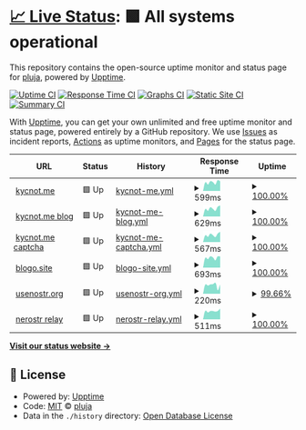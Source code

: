 # [📈 Live Status](https://pluja.github.io/tenpo-open): <!--live status--> **🟩 All systems operational**

This repository contains the open-source uptime monitor and status page for [pluja](https://pluja.github.io/tenpo-open), powered by [Upptime](https://github.com/upptime/upptime).

[![Uptime CI](https://github.com/pluja/tenpo-open/workflows/Uptime%20CI/badge.svg)](https://github.com/pluja/tenpo-open/actions?query=workflow%3A%22Uptime+CI%22)
[![Response Time CI](https://github.com/pluja/tenpo-open/workflows/Response%20Time%20CI/badge.svg)](https://github.com/pluja/tenpo-open/actions?query=workflow%3A%22Response+Time+CI%22)
[![Graphs CI](https://github.com/pluja/tenpo-open/workflows/Graphs%20CI/badge.svg)](https://github.com/pluja/tenpo-open/actions?query=workflow%3A%22Graphs+CI%22)
[![Static Site CI](https://github.com/pluja/tenpo-open/workflows/Static%20Site%20CI/badge.svg)](https://github.com/pluja/tenpo-open/actions?query=workflow%3A%22Static+Site+CI%22)
[![Summary CI](https://github.com/pluja/tenpo-open/workflows/Summary%20CI/badge.svg)](https://github.com/pluja/tenpo-open/actions?query=workflow%3A%22Summary+CI%22)

With [Upptime](https://upptime.js.org), you can get your own unlimited and free uptime monitor and status page, powered entirely by a GitHub repository. We use [Issues](https://github.com/pluja/tenpo-open/issues) as incident reports, [Actions](https://github.com/pluja/tenpo-open/actions) as uptime monitors, and [Pages](https://pluja.github.io/tenpo-open) for the status page.

<!--start: status pages-->
<!-- This summary is generated by Upptime (https://github.com/upptime/upptime) -->
<!-- Do not edit this manually, your changes will be overwritten -->
<!-- prettier-ignore -->
| URL | Status | History | Response Time | Uptime |
| --- | ------ | ------- | ------------- | ------ |
| <img alt="" src="https://icons.duckduckgo.com/ip3/kycnot.me.ico" height="13"> [kycnot.me](https://kycnot.me) | 🟩 Up | [kycnot-me.yml](https://github.com/pluja/tenpo-open/commits/HEAD/history/kycnot-me.yml) | <details><summary><img alt="Response time graph" src="./graphs/kycnot-me/response-time-week.png" height="20"> 599ms</summary><br><a href="https://pluja.github.io/tenpo-open/history/kycnot-me"><img alt="Response time 683" src="https://img.shields.io/endpoint?url=https%3A%2F%2Fraw.githubusercontent.com%2Fpluja%2Ftenpo-open%2FHEAD%2Fapi%2Fkycnot-me%2Fresponse-time.json"></a><br><a href="https://pluja.github.io/tenpo-open/history/kycnot-me"><img alt="24-hour response time 674" src="https://img.shields.io/endpoint?url=https%3A%2F%2Fraw.githubusercontent.com%2Fpluja%2Ftenpo-open%2FHEAD%2Fapi%2Fkycnot-me%2Fresponse-time-day.json"></a><br><a href="https://pluja.github.io/tenpo-open/history/kycnot-me"><img alt="7-day response time 599" src="https://img.shields.io/endpoint?url=https%3A%2F%2Fraw.githubusercontent.com%2Fpluja%2Ftenpo-open%2FHEAD%2Fapi%2Fkycnot-me%2Fresponse-time-week.json"></a><br><a href="https://pluja.github.io/tenpo-open/history/kycnot-me"><img alt="30-day response time 633" src="https://img.shields.io/endpoint?url=https%3A%2F%2Fraw.githubusercontent.com%2Fpluja%2Ftenpo-open%2FHEAD%2Fapi%2Fkycnot-me%2Fresponse-time-month.json"></a><br><a href="https://pluja.github.io/tenpo-open/history/kycnot-me"><img alt="1-year response time 683" src="https://img.shields.io/endpoint?url=https%3A%2F%2Fraw.githubusercontent.com%2Fpluja%2Ftenpo-open%2FHEAD%2Fapi%2Fkycnot-me%2Fresponse-time-year.json"></a></details> | <details><summary><a href="https://pluja.github.io/tenpo-open/history/kycnot-me">100.00%</a></summary><a href="https://pluja.github.io/tenpo-open/history/kycnot-me"><img alt="All-time uptime 99.96%" src="https://img.shields.io/endpoint?url=https%3A%2F%2Fraw.githubusercontent.com%2Fpluja%2Ftenpo-open%2FHEAD%2Fapi%2Fkycnot-me%2Fuptime.json"></a><br><a href="https://pluja.github.io/tenpo-open/history/kycnot-me"><img alt="24-hour uptime 100.00%" src="https://img.shields.io/endpoint?url=https%3A%2F%2Fraw.githubusercontent.com%2Fpluja%2Ftenpo-open%2FHEAD%2Fapi%2Fkycnot-me%2Fuptime-day.json"></a><br><a href="https://pluja.github.io/tenpo-open/history/kycnot-me"><img alt="7-day uptime 100.00%" src="https://img.shields.io/endpoint?url=https%3A%2F%2Fraw.githubusercontent.com%2Fpluja%2Ftenpo-open%2FHEAD%2Fapi%2Fkycnot-me%2Fuptime-week.json"></a><br><a href="https://pluja.github.io/tenpo-open/history/kycnot-me"><img alt="30-day uptime 99.95%" src="https://img.shields.io/endpoint?url=https%3A%2F%2Fraw.githubusercontent.com%2Fpluja%2Ftenpo-open%2FHEAD%2Fapi%2Fkycnot-me%2Fuptime-month.json"></a><br><a href="https://pluja.github.io/tenpo-open/history/kycnot-me"><img alt="1-year uptime 99.96%" src="https://img.shields.io/endpoint?url=https%3A%2F%2Fraw.githubusercontent.com%2Fpluja%2Ftenpo-open%2FHEAD%2Fapi%2Fkycnot-me%2Fuptime-year.json"></a></details>
| <img alt="" src="https://icons.duckduckgo.com/ip3/blog.kycnot.me.ico" height="13"> [kycnot.me blog](https://blog.kycnot.me) | 🟩 Up | [kycnot-me-blog.yml](https://github.com/pluja/tenpo-open/commits/HEAD/history/kycnot-me-blog.yml) | <details><summary><img alt="Response time graph" src="./graphs/kycnot-me-blog/response-time-week.png" height="20"> 629ms</summary><br><a href="https://pluja.github.io/tenpo-open/history/kycnot-me-blog"><img alt="Response time 564" src="https://img.shields.io/endpoint?url=https%3A%2F%2Fraw.githubusercontent.com%2Fpluja%2Ftenpo-open%2FHEAD%2Fapi%2Fkycnot-me-blog%2Fresponse-time.json"></a><br><a href="https://pluja.github.io/tenpo-open/history/kycnot-me-blog"><img alt="24-hour response time 870" src="https://img.shields.io/endpoint?url=https%3A%2F%2Fraw.githubusercontent.com%2Fpluja%2Ftenpo-open%2FHEAD%2Fapi%2Fkycnot-me-blog%2Fresponse-time-day.json"></a><br><a href="https://pluja.github.io/tenpo-open/history/kycnot-me-blog"><img alt="7-day response time 629" src="https://img.shields.io/endpoint?url=https%3A%2F%2Fraw.githubusercontent.com%2Fpluja%2Ftenpo-open%2FHEAD%2Fapi%2Fkycnot-me-blog%2Fresponse-time-week.json"></a><br><a href="https://pluja.github.io/tenpo-open/history/kycnot-me-blog"><img alt="30-day response time 626" src="https://img.shields.io/endpoint?url=https%3A%2F%2Fraw.githubusercontent.com%2Fpluja%2Ftenpo-open%2FHEAD%2Fapi%2Fkycnot-me-blog%2Fresponse-time-month.json"></a><br><a href="https://pluja.github.io/tenpo-open/history/kycnot-me-blog"><img alt="1-year response time 564" src="https://img.shields.io/endpoint?url=https%3A%2F%2Fraw.githubusercontent.com%2Fpluja%2Ftenpo-open%2FHEAD%2Fapi%2Fkycnot-me-blog%2Fresponse-time-year.json"></a></details> | <details><summary><a href="https://pluja.github.io/tenpo-open/history/kycnot-me-blog">100.00%</a></summary><a href="https://pluja.github.io/tenpo-open/history/kycnot-me-blog"><img alt="All-time uptime 99.97%" src="https://img.shields.io/endpoint?url=https%3A%2F%2Fraw.githubusercontent.com%2Fpluja%2Ftenpo-open%2FHEAD%2Fapi%2Fkycnot-me-blog%2Fuptime.json"></a><br><a href="https://pluja.github.io/tenpo-open/history/kycnot-me-blog"><img alt="24-hour uptime 100.00%" src="https://img.shields.io/endpoint?url=https%3A%2F%2Fraw.githubusercontent.com%2Fpluja%2Ftenpo-open%2FHEAD%2Fapi%2Fkycnot-me-blog%2Fuptime-day.json"></a><br><a href="https://pluja.github.io/tenpo-open/history/kycnot-me-blog"><img alt="7-day uptime 100.00%" src="https://img.shields.io/endpoint?url=https%3A%2F%2Fraw.githubusercontent.com%2Fpluja%2Ftenpo-open%2FHEAD%2Fapi%2Fkycnot-me-blog%2Fuptime-week.json"></a><br><a href="https://pluja.github.io/tenpo-open/history/kycnot-me-blog"><img alt="30-day uptime 100.00%" src="https://img.shields.io/endpoint?url=https%3A%2F%2Fraw.githubusercontent.com%2Fpluja%2Ftenpo-open%2FHEAD%2Fapi%2Fkycnot-me-blog%2Fuptime-month.json"></a><br><a href="https://pluja.github.io/tenpo-open/history/kycnot-me-blog"><img alt="1-year uptime 99.97%" src="https://img.shields.io/endpoint?url=https%3A%2F%2Fraw.githubusercontent.com%2Fpluja%2Ftenpo-open%2FHEAD%2Fapi%2Fkycnot-me-blog%2Fuptime-year.json"></a></details>
| <img alt="" src="https://icons.duckduckgo.com/ip3/mcap.kycnot.me.ico" height="13"> [kycnot.me captcha](https://mcap.kycnot.me) | 🟩 Up | [kycnot-me-captcha.yml](https://github.com/pluja/tenpo-open/commits/HEAD/history/kycnot-me-captcha.yml) | <details><summary><img alt="Response time graph" src="./graphs/kycnot-me-captcha/response-time-week.png" height="20"> 567ms</summary><br><a href="https://pluja.github.io/tenpo-open/history/kycnot-me-captcha"><img alt="Response time 686" src="https://img.shields.io/endpoint?url=https%3A%2F%2Fraw.githubusercontent.com%2Fpluja%2Ftenpo-open%2FHEAD%2Fapi%2Fkycnot-me-captcha%2Fresponse-time.json"></a><br><a href="https://pluja.github.io/tenpo-open/history/kycnot-me-captcha"><img alt="24-hour response time 802" src="https://img.shields.io/endpoint?url=https%3A%2F%2Fraw.githubusercontent.com%2Fpluja%2Ftenpo-open%2FHEAD%2Fapi%2Fkycnot-me-captcha%2Fresponse-time-day.json"></a><br><a href="https://pluja.github.io/tenpo-open/history/kycnot-me-captcha"><img alt="7-day response time 567" src="https://img.shields.io/endpoint?url=https%3A%2F%2Fraw.githubusercontent.com%2Fpluja%2Ftenpo-open%2FHEAD%2Fapi%2Fkycnot-me-captcha%2Fresponse-time-week.json"></a><br><a href="https://pluja.github.io/tenpo-open/history/kycnot-me-captcha"><img alt="30-day response time 549" src="https://img.shields.io/endpoint?url=https%3A%2F%2Fraw.githubusercontent.com%2Fpluja%2Ftenpo-open%2FHEAD%2Fapi%2Fkycnot-me-captcha%2Fresponse-time-month.json"></a><br><a href="https://pluja.github.io/tenpo-open/history/kycnot-me-captcha"><img alt="1-year response time 686" src="https://img.shields.io/endpoint?url=https%3A%2F%2Fraw.githubusercontent.com%2Fpluja%2Ftenpo-open%2FHEAD%2Fapi%2Fkycnot-me-captcha%2Fresponse-time-year.json"></a></details> | <details><summary><a href="https://pluja.github.io/tenpo-open/history/kycnot-me-captcha">100.00%</a></summary><a href="https://pluja.github.io/tenpo-open/history/kycnot-me-captcha"><img alt="All-time uptime 90.50%" src="https://img.shields.io/endpoint?url=https%3A%2F%2Fraw.githubusercontent.com%2Fpluja%2Ftenpo-open%2FHEAD%2Fapi%2Fkycnot-me-captcha%2Fuptime.json"></a><br><a href="https://pluja.github.io/tenpo-open/history/kycnot-me-captcha"><img alt="24-hour uptime 100.00%" src="https://img.shields.io/endpoint?url=https%3A%2F%2Fraw.githubusercontent.com%2Fpluja%2Ftenpo-open%2FHEAD%2Fapi%2Fkycnot-me-captcha%2Fuptime-day.json"></a><br><a href="https://pluja.github.io/tenpo-open/history/kycnot-me-captcha"><img alt="7-day uptime 100.00%" src="https://img.shields.io/endpoint?url=https%3A%2F%2Fraw.githubusercontent.com%2Fpluja%2Ftenpo-open%2FHEAD%2Fapi%2Fkycnot-me-captcha%2Fuptime-week.json"></a><br><a href="https://pluja.github.io/tenpo-open/history/kycnot-me-captcha"><img alt="30-day uptime 94.74%" src="https://img.shields.io/endpoint?url=https%3A%2F%2Fraw.githubusercontent.com%2Fpluja%2Ftenpo-open%2FHEAD%2Fapi%2Fkycnot-me-captcha%2Fuptime-month.json"></a><br><a href="https://pluja.github.io/tenpo-open/history/kycnot-me-captcha"><img alt="1-year uptime 90.50%" src="https://img.shields.io/endpoint?url=https%3A%2F%2Fraw.githubusercontent.com%2Fpluja%2Ftenpo-open%2FHEAD%2Fapi%2Fkycnot-me-captcha%2Fuptime-year.json"></a></details>
| <img alt="" src="https://icons.duckduckgo.com/ip3/blogo.site.ico" height="13"> [blogo.site](https://blogo.site) | 🟩 Up | [blogo-site.yml](https://github.com/pluja/tenpo-open/commits/HEAD/history/blogo-site.yml) | <details><summary><img alt="Response time graph" src="./graphs/blogo-site/response-time-week.png" height="20"> 693ms</summary><br><a href="https://pluja.github.io/tenpo-open/history/blogo-site"><img alt="Response time 899" src="https://img.shields.io/endpoint?url=https%3A%2F%2Fraw.githubusercontent.com%2Fpluja%2Ftenpo-open%2FHEAD%2Fapi%2Fblogo-site%2Fresponse-time.json"></a><br><a href="https://pluja.github.io/tenpo-open/history/blogo-site"><img alt="24-hour response time 782" src="https://img.shields.io/endpoint?url=https%3A%2F%2Fraw.githubusercontent.com%2Fpluja%2Ftenpo-open%2FHEAD%2Fapi%2Fblogo-site%2Fresponse-time-day.json"></a><br><a href="https://pluja.github.io/tenpo-open/history/blogo-site"><img alt="7-day response time 693" src="https://img.shields.io/endpoint?url=https%3A%2F%2Fraw.githubusercontent.com%2Fpluja%2Ftenpo-open%2FHEAD%2Fapi%2Fblogo-site%2Fresponse-time-week.json"></a><br><a href="https://pluja.github.io/tenpo-open/history/blogo-site"><img alt="30-day response time 749" src="https://img.shields.io/endpoint?url=https%3A%2F%2Fraw.githubusercontent.com%2Fpluja%2Ftenpo-open%2FHEAD%2Fapi%2Fblogo-site%2Fresponse-time-month.json"></a><br><a href="https://pluja.github.io/tenpo-open/history/blogo-site"><img alt="1-year response time 899" src="https://img.shields.io/endpoint?url=https%3A%2F%2Fraw.githubusercontent.com%2Fpluja%2Ftenpo-open%2FHEAD%2Fapi%2Fblogo-site%2Fresponse-time-year.json"></a></details> | <details><summary><a href="https://pluja.github.io/tenpo-open/history/blogo-site">100.00%</a></summary><a href="https://pluja.github.io/tenpo-open/history/blogo-site"><img alt="All-time uptime 99.77%" src="https://img.shields.io/endpoint?url=https%3A%2F%2Fraw.githubusercontent.com%2Fpluja%2Ftenpo-open%2FHEAD%2Fapi%2Fblogo-site%2Fuptime.json"></a><br><a href="https://pluja.github.io/tenpo-open/history/blogo-site"><img alt="24-hour uptime 100.00%" src="https://img.shields.io/endpoint?url=https%3A%2F%2Fraw.githubusercontent.com%2Fpluja%2Ftenpo-open%2FHEAD%2Fapi%2Fblogo-site%2Fuptime-day.json"></a><br><a href="https://pluja.github.io/tenpo-open/history/blogo-site"><img alt="7-day uptime 100.00%" src="https://img.shields.io/endpoint?url=https%3A%2F%2Fraw.githubusercontent.com%2Fpluja%2Ftenpo-open%2FHEAD%2Fapi%2Fblogo-site%2Fuptime-week.json"></a><br><a href="https://pluja.github.io/tenpo-open/history/blogo-site"><img alt="30-day uptime 100.00%" src="https://img.shields.io/endpoint?url=https%3A%2F%2Fraw.githubusercontent.com%2Fpluja%2Ftenpo-open%2FHEAD%2Fapi%2Fblogo-site%2Fuptime-month.json"></a><br><a href="https://pluja.github.io/tenpo-open/history/blogo-site"><img alt="1-year uptime 99.77%" src="https://img.shields.io/endpoint?url=https%3A%2F%2Fraw.githubusercontent.com%2Fpluja%2Ftenpo-open%2FHEAD%2Fapi%2Fblogo-site%2Fuptime-year.json"></a></details>
| <img alt="" src="https://icons.duckduckgo.com/ip3/usenostr.org.ico" height="13"> [usenostr.org](https://usenostr.org) | 🟩 Up | [usenostr-org.yml](https://github.com/pluja/tenpo-open/commits/HEAD/history/usenostr-org.yml) | <details><summary><img alt="Response time graph" src="./graphs/usenostr-org/response-time-week.png" height="20"> 220ms</summary><br><a href="https://pluja.github.io/tenpo-open/history/usenostr-org"><img alt="Response time 266" src="https://img.shields.io/endpoint?url=https%3A%2F%2Fraw.githubusercontent.com%2Fpluja%2Ftenpo-open%2FHEAD%2Fapi%2Fusenostr-org%2Fresponse-time.json"></a><br><a href="https://pluja.github.io/tenpo-open/history/usenostr-org"><img alt="24-hour response time 216" src="https://img.shields.io/endpoint?url=https%3A%2F%2Fraw.githubusercontent.com%2Fpluja%2Ftenpo-open%2FHEAD%2Fapi%2Fusenostr-org%2Fresponse-time-day.json"></a><br><a href="https://pluja.github.io/tenpo-open/history/usenostr-org"><img alt="7-day response time 220" src="https://img.shields.io/endpoint?url=https%3A%2F%2Fraw.githubusercontent.com%2Fpluja%2Ftenpo-open%2FHEAD%2Fapi%2Fusenostr-org%2Fresponse-time-week.json"></a><br><a href="https://pluja.github.io/tenpo-open/history/usenostr-org"><img alt="30-day response time 195" src="https://img.shields.io/endpoint?url=https%3A%2F%2Fraw.githubusercontent.com%2Fpluja%2Ftenpo-open%2FHEAD%2Fapi%2Fusenostr-org%2Fresponse-time-month.json"></a><br><a href="https://pluja.github.io/tenpo-open/history/usenostr-org"><img alt="1-year response time 266" src="https://img.shields.io/endpoint?url=https%3A%2F%2Fraw.githubusercontent.com%2Fpluja%2Ftenpo-open%2FHEAD%2Fapi%2Fusenostr-org%2Fresponse-time-year.json"></a></details> | <details><summary><a href="https://pluja.github.io/tenpo-open/history/usenostr-org">99.66%</a></summary><a href="https://pluja.github.io/tenpo-open/history/usenostr-org"><img alt="All-time uptime 99.83%" src="https://img.shields.io/endpoint?url=https%3A%2F%2Fraw.githubusercontent.com%2Fpluja%2Ftenpo-open%2FHEAD%2Fapi%2Fusenostr-org%2Fuptime.json"></a><br><a href="https://pluja.github.io/tenpo-open/history/usenostr-org"><img alt="24-hour uptime 97.59%" src="https://img.shields.io/endpoint?url=https%3A%2F%2Fraw.githubusercontent.com%2Fpluja%2Ftenpo-open%2FHEAD%2Fapi%2Fusenostr-org%2Fuptime-day.json"></a><br><a href="https://pluja.github.io/tenpo-open/history/usenostr-org"><img alt="7-day uptime 99.66%" src="https://img.shields.io/endpoint?url=https%3A%2F%2Fraw.githubusercontent.com%2Fpluja%2Ftenpo-open%2FHEAD%2Fapi%2Fusenostr-org%2Fuptime-week.json"></a><br><a href="https://pluja.github.io/tenpo-open/history/usenostr-org"><img alt="30-day uptime 99.92%" src="https://img.shields.io/endpoint?url=https%3A%2F%2Fraw.githubusercontent.com%2Fpluja%2Ftenpo-open%2FHEAD%2Fapi%2Fusenostr-org%2Fuptime-month.json"></a><br><a href="https://pluja.github.io/tenpo-open/history/usenostr-org"><img alt="1-year uptime 99.83%" src="https://img.shields.io/endpoint?url=https%3A%2F%2Fraw.githubusercontent.com%2Fpluja%2Ftenpo-open%2FHEAD%2Fapi%2Fusenostr-org%2Fuptime-year.json"></a></details>
| <img alt="" src="https://icons.duckduckgo.com/ip3/xmr.usenostr.org.ico" height="13"> [nerostr relay](https://xmr.usenostr.org) | 🟩 Up | [nerostr-relay.yml](https://github.com/pluja/tenpo-open/commits/HEAD/history/nerostr-relay.yml) | <details><summary><img alt="Response time graph" src="./graphs/nerostr-relay/response-time-week.png" height="20"> 511ms</summary><br><a href="https://pluja.github.io/tenpo-open/history/nerostr-relay"><img alt="Response time 504" src="https://img.shields.io/endpoint?url=https%3A%2F%2Fraw.githubusercontent.com%2Fpluja%2Ftenpo-open%2FHEAD%2Fapi%2Fnerostr-relay%2Fresponse-time.json"></a><br><a href="https://pluja.github.io/tenpo-open/history/nerostr-relay"><img alt="24-hour response time 650" src="https://img.shields.io/endpoint?url=https%3A%2F%2Fraw.githubusercontent.com%2Fpluja%2Ftenpo-open%2FHEAD%2Fapi%2Fnerostr-relay%2Fresponse-time-day.json"></a><br><a href="https://pluja.github.io/tenpo-open/history/nerostr-relay"><img alt="7-day response time 511" src="https://img.shields.io/endpoint?url=https%3A%2F%2Fraw.githubusercontent.com%2Fpluja%2Ftenpo-open%2FHEAD%2Fapi%2Fnerostr-relay%2Fresponse-time-week.json"></a><br><a href="https://pluja.github.io/tenpo-open/history/nerostr-relay"><img alt="30-day response time 489" src="https://img.shields.io/endpoint?url=https%3A%2F%2Fraw.githubusercontent.com%2Fpluja%2Ftenpo-open%2FHEAD%2Fapi%2Fnerostr-relay%2Fresponse-time-month.json"></a><br><a href="https://pluja.github.io/tenpo-open/history/nerostr-relay"><img alt="1-year response time 504" src="https://img.shields.io/endpoint?url=https%3A%2F%2Fraw.githubusercontent.com%2Fpluja%2Ftenpo-open%2FHEAD%2Fapi%2Fnerostr-relay%2Fresponse-time-year.json"></a></details> | <details><summary><a href="https://pluja.github.io/tenpo-open/history/nerostr-relay">100.00%</a></summary><a href="https://pluja.github.io/tenpo-open/history/nerostr-relay"><img alt="All-time uptime 94.92%" src="https://img.shields.io/endpoint?url=https%3A%2F%2Fraw.githubusercontent.com%2Fpluja%2Ftenpo-open%2FHEAD%2Fapi%2Fnerostr-relay%2Fuptime.json"></a><br><a href="https://pluja.github.io/tenpo-open/history/nerostr-relay"><img alt="24-hour uptime 100.00%" src="https://img.shields.io/endpoint?url=https%3A%2F%2Fraw.githubusercontent.com%2Fpluja%2Ftenpo-open%2FHEAD%2Fapi%2Fnerostr-relay%2Fuptime-day.json"></a><br><a href="https://pluja.github.io/tenpo-open/history/nerostr-relay"><img alt="7-day uptime 100.00%" src="https://img.shields.io/endpoint?url=https%3A%2F%2Fraw.githubusercontent.com%2Fpluja%2Ftenpo-open%2FHEAD%2Fapi%2Fnerostr-relay%2Fuptime-week.json"></a><br><a href="https://pluja.github.io/tenpo-open/history/nerostr-relay"><img alt="30-day uptime 100.00%" src="https://img.shields.io/endpoint?url=https%3A%2F%2Fraw.githubusercontent.com%2Fpluja%2Ftenpo-open%2FHEAD%2Fapi%2Fnerostr-relay%2Fuptime-month.json"></a><br><a href="https://pluja.github.io/tenpo-open/history/nerostr-relay"><img alt="1-year uptime 94.92%" src="https://img.shields.io/endpoint?url=https%3A%2F%2Fraw.githubusercontent.com%2Fpluja%2Ftenpo-open%2FHEAD%2Fapi%2Fnerostr-relay%2Fuptime-year.json"></a></details>

<!--end: status pages-->

[**Visit our status website →**](https://pluja.github.io/tenpo-open)

## 📄 License

- Powered by: [Upptime](https://github.com/upptime/upptime)
- Code: [MIT](./LICENSE) © [pluja](https://pluja.github.io/tenpo-open)
- Data in the `./history` directory: [Open Database License](https://opendatacommons.org/licenses/odbl/1-0/)
